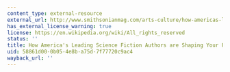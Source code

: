 ```yaml
---
content_type: external-resource
external_url: http://www.smithsonianmag.com/arts-culture/how-americas-leading-science-fiction-authors-are-shaping-your-future-180951169/?no-ist
has_external_license_warning: true
license: https://en.wikipedia.org/wiki/All_rights_reserved
status: ''
title: How America's Leading Science Fiction Authors are Shaping Your Future
uid: 58861d00-0b05-4e8b-a75d-7f77720c9ac4
wayback_url: ''
---
```

